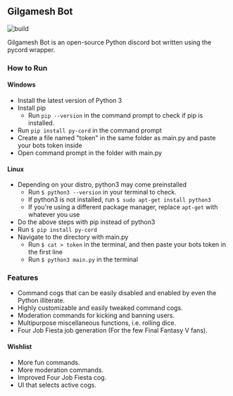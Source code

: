 ## Gilgamesh Bot
![build](https://github.com/AidenBeresford/gilgamesh-bot/actions/workflows/python-package.yml/badge.svg)

Gilgamesh Bot is an open-source Python discord bot written using the pycord wrapper.

### How to Run

#### Windows

- Install the latest version of Python 3
- Install pip
  - Run `pip --version` in the command prompt to check if pip is installed.
- Run `pip install py-cord` in the command prompt
- Create a file named "token" in the same folder as main.py and paste your bots token inside
- Open command prompt in the folder with main.py

#### Linux

- Depending on your distro, python3 may come preinstalled
  - Run `$ python3 --version` in your terminal to check.
  - If python3 is not installed, run `$ sudo apt-get install python3`
  - If you're using a different package manager, replace `apt-get` with whatever you use
- Do the above steps with pip instead of python3
- Run `$ pip install py-cord`
- Navigate to the directory with main.py
  - Run `$ cat > token` in the terminal, and then paste your bots token in the first line
  - Run `$ python3 main.py` in the terminal

### Features

- Command cogs that can be easily disabled and enabled by even the Python illiterate.
- Highly customizable and easily tweaked command cogs.
- Moderation commands for kicking and banning users.
- Multipurpose miscellaneous functions, i.e. rolling dice.
- Four Job Fiesta job generation (For the few Final Fantasy V fans).

#### Wishlist

- More fun commands.
- More moderation commands.
- Improved Four Job Fiesta cog.
- UI that selects active cogs.

